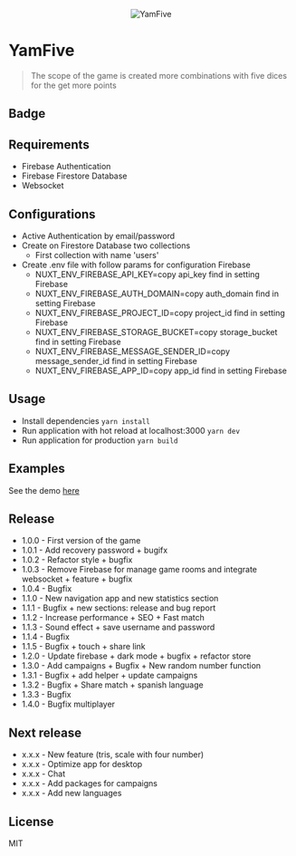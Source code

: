 <p align="center">
  <img src="https://yamfive-app.herokuapp.com/icons/icon120.png" alt="YamFive" />
</p>

# YamFive

> The scope of the game is created more combinations with five dices for the get more points

## Badge

## Requirements

- Firebase Authentication
- Firebase Firestore Database
- Websocket

## Configurations

- Active Authentication by email/password
- Create on Firestore Database two collections
  - First collection with name 'users'
- Create .env file with follow params for configuration Firebase
  - NUXT_ENV_FIREBASE_API_KEY=copy api_key find in setting Firebase
  - NUXT_ENV_FIREBASE_AUTH_DOMAIN=copy auth_domain find in setting Firebase
  - NUXT_ENV_FIREBASE_PROJECT_ID=copy project_id find in setting Firebase
  - NUXT_ENV_FIREBASE_STORAGE_BUCKET=copy storage_bucket find in setting Firebase
  - NUXT_ENV_FIREBASE_MESSAGE_SENDER_ID=copy message_sender_id find in setting Firebase
  - NUXT_ENV_FIREBASE_APP_ID=copy app_id find in setting Firebase

## Usage

- Install dependencies ```yarn install```
- Run application with hot reload at localhost:3000 ```yarn dev```
- Run application for production ```yarn build```

## Examples

See the demo [here](https://yamfive-app.herokuapp.com/)

## Release

- 1.0.0 - First version of the game
- 1.0.1 - Add recovery password + bugifx
- 1.0.2 - Refactor style + bugfix
- 1.0.3 - Remove Firebase for manage game rooms and integrate websocket + feature + bugfix
- 1.0.4 - Bugfix
- 1.1.0 - New navigation app and new statistics section
- 1.1.1 - Bugfix + new sections: release and bug report
- 1.1.2 - Increase performance + SEO + Fast match
- 1.1.3 - Sound effect + save username and password
- 1.1.4 - Bugfix
- 1.1.5 - Bugfix + touch + share link
- 1.2.0 - Update firebase + dark mode + bugfix + refactor store
- 1.3.0 - Add campaigns + Bugfix + New random number function
- 1.3.1 - Bugfix + add helper + update campaigns
- 1.3.2 - Bugfix + Share match + spanish language
- 1.3.3 - Bugfix
- 1.4.0 - Bugfix multiplayer

## Next release

- x.x.x - New feature (tris, scale with four number)
- x.x.x - Optimize app for desktop
- x.x.x - Chat
- x.x.x - Add packages for campaigns
- x.x.x - Add new languages

## License

MIT
